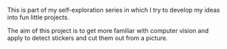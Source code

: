 This is part of my self-exploration series in which I try to develop my ideas into fun little projects.

The aim of this project is to get more familiar with computer vision and apply to detect stickers and cut them out from a picture.  
